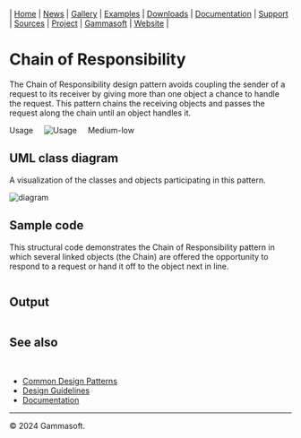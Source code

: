 | [Home](home.md) | [News](news.md) | [Gallery](gallery.md) | [Examples](examples.md) | [Downloads](downloads.md) | [Documentation](documentation.md) | [Support](support.md) | [Sources](https://github.com/gammasoft71/xtd) | [Project](https://sourceforge.net/projects/xtdpro/) | [Gammasoft](gammasoft.md) | [Website](https://gammasoft71.github.io/xtd) |

# Chain of Responsibility

The Chain of Responsibility design pattern avoids coupling the sender of a request to its receiver by giving more than one object a chance to handle the request. This pattern chains the receiving objects and passes the request along the chain until an object handles it.

Usage     ![Usage](pictures/usage2.png)     Medium-low

## UML class diagram

A visualization of the classes and objects participating in this pattern.

![diagram](pictures/diagrams/uml/design_patterns/chain_of_responsibility.png)

## Sample code

This structural code demonstrates the Chain of Responsibility pattern in which several linked objects (the Chain) are offered the opportunity to respond to a request or hand it off to the object next in line.

```cpp

```

## Output

```

```

## See also
​
* [Common Design Patterns](common_design_patterns.md)
* [Design Guidelines](design_guidelines.md)
* [Documentation](documentation.md)

______________________________________________________________________________________________

© 2024 Gammasoft.
